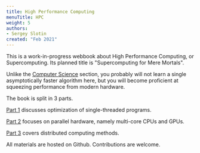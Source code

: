 ```yaml
---
title: High Performance Computing
menuTitle: HPC
weight: 5
authors:
- Sergey Slotin
created: "Feb 2021" 
---
```


This is a work-in-progress webbook about High Performance Computing, or Supercomputing. Its planned title is "Supercomputing for Mere Mortals".

Unlike the [Computer Science](/cs) section, you probably will not learn a single asymptotically faster algorithm here, but you will become proficient at squeezing performance from modern hardware.

The book is split in 3 parts.

[Part 1](cpu) discusses optimization of single-threaded programs.

[Part 2](parallel) focuses on parallel hardware, namely multi-core CPUs and GPUs.

[Part 3](distributed) covers distributed computing methods.

All materials are hosted on Github. Contributions are welcome.
